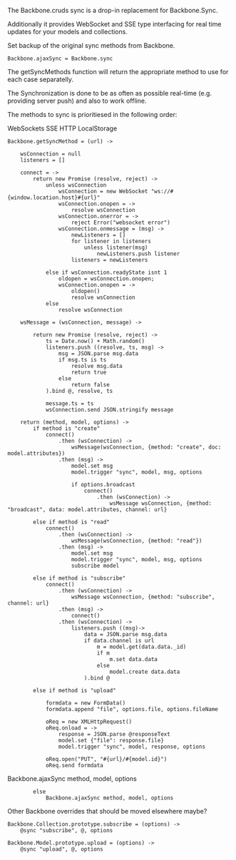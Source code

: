 The Backbone.cruds sync is a drop-in replacement for Backbone.Sync.

Additionally it provides WebSocket and SSE type interfacing for real time
updates for your models and collections.

Set backup of the original sync methods from Backbone.

    Backbone.ajaxSync = Backbone.sync

The getSyncMethods function will return the appropriate method to use for each case
separatelly.

The Synchronization is done to be as often as possible real-time (e.g. providing server push) and
also to work offline.

The methods to sync is prioritiesed in the following order:

WebSockets
SSE
HTTP
LocalStorage

    Backbone.getSyncMethod = (url) ->

        wsConnection = null
        listeners = []

        connect = ->
            return new Promise (resolve, reject) ->
                unless wsConnection
                    wsConnection = new WebSocket "ws://#{window.location.host}#{url}"
                    wsConnection.onopen = ->
                        resolve wsConnection
                    wsConnection.onerror = ->
                        reject Error("websocket error")
                    wsConnection.onmessage = (msg) ->
                        newListeners = []
                        for listener in listeners
                            unless listener(msg)
                                newListeners.push listener
                        listeners = newListeners

                else if wsConnection.readyState isnt 1
                    oldopen = wsConnection.onopen;
                    wsConnection.onopen = ->
                        oldopen()
                        resolve wsConnection
                else
                    resolve wsConnection

        wsMessage = (wsConnection, message) ->

            return new Promise (resolve, reject) ->
                ts = Date.now() + Math.random()
                listeners.push ((resolve, ts, msg) ->
                    msg = JSON.parse msg.data
                    if msg.ts is ts
                        resolve msg.data
                        return true
                    else 
                        return false
                ).bind @, resolve, ts

                message.ts = ts
                wsConnection.send JSON.stringify message

        return (method, model, options) ->
            if method is "create"
                connect()
                    .then (wsConnection) ->
                        wsMessage(wsConnection, {method: "create", doc: model.attributes})
                    .then (msg) ->
                        model.set msg
                        model.trigger "sync", model, msg, options

                        if options.broadcast
                            connect()
                                .then (wsConnection) ->
                                    wsMessage wsConnection, {method: "broadcast", data: model.attributes, channel: url}

            else if method is "read"
                connect()
                    .then (wsConnection) ->
                        wsMessage(wsConnection, {method: "read"})
                    .then (msg) ->
                        model.set msg
                        model.trigger "sync", model, msg, options
                        subscribe model

            else if method is "subscribe"
                connect()
                    .then (wsConnection) ->
                        wsMessage wsConnection, {method: "subscribe", channel: url}
                    .then (msg) ->
                        connect()
                    .then (wsConnection) ->
                        listeners.push ((msg)->
                            data = JSON.parse msg.data
                            if data.channel is url
                                m = model.get(data.data._id)
                                if m
                                    m.set data.data
                                else
                                    model.create data.data
                            ).bind @

            else if method is "upload"

                formdata = new FormData()
                formdata.append "file", options.file, options.fileName

                oReq = new XMLHttpRequest()
                oReq.onload = ->
                    response = JSON.parse @responseText
                    model.set {"file": response.file}                    
                    model.trigger "sync", model, response, options

                oReq.open("PUT", "#{url}/#{model.id}")
                oReq.send formdata

Backbone.ajaxSync method, model, options

            else 
                Backbone.ajaxSync method, model, options



Other Backbone overrides that should be moved elsewhere maybe?

    Backbone.Collection.prototype.subscribe = (options) ->
        @sync "subscribe", @, options

    Backbone.Model.prototype.upload = (options) ->
        @sync "upload", @, options

